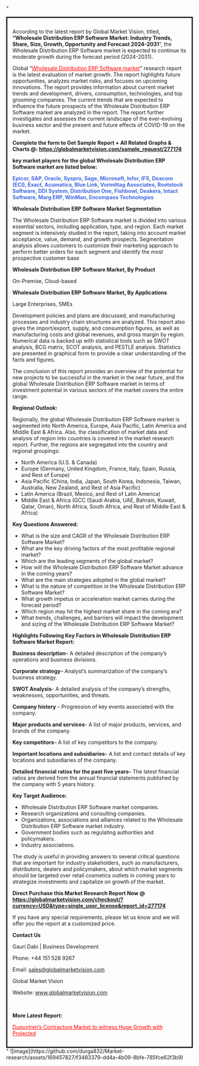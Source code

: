 "<div style='border: 3px solid black; padding: 1em;'>

According to the latest report by Global Market Vision, titled, <strong>“Wholesale Distribution ERP Software Market: Industry Trends, Share, Size, Growth, Opportunity and Forecast 2024-2031</strong>“, the Wholesale Distribution ERP Software market is expected to continue its moderate growth during the forecast period (2024-2031).

Global “<a style='color: #ff0000;' href='https://globalmarketvision.com/reports/global-wholesale-distribution-erp-software-market/277174'>Wholesale Distribution ERP Software market</a>” research report is the latest evaluation of market growth. The report highlights future opportunities, analyzes market risks, and focuses on upcoming innovations. The report provides information about current market trends and development, drivers, consumption, technologies, and top grooming companies. The current trends that are expected to influence the future prospects of the Wholesale Distribution ERP Software market are analyzed in the report. The report further investigates and assesses the current landscape of the ever-evolving business sector and the present and future effects of COVID-19 on the market.

<strong>Complete the form to Get Sample Report + All Related Graphs &amp; Charts @: <a style='color: #ff0000;' href='https://globalmarketvision.com/sample_request/277174?utm_source=linkedinPulse&utm_medium=SN&utm_campaign=SN'><strong>https://globalmarketvision.com/sample_request/277174</strong></a></strong>

<strong>key market players for the global Wholesale Distribution ERP Software market are listed below:</strong>

<strong style='color: #4169e1;'>Epicor, SAP, Oracle, Syspro, Sage, Microsoft, Infor, IFS, Deacom (ECI), Exact, Acumatica, Blue Link, Vormittag Associates, Rootstock Software, DDI System, Distribution One, Fishbowl, Deskera, Intact Software, Marg ERP, WinMan, Encompass Technologies</strong>

<strong>Wholesale Distribution ERP Software Market Segmentation</strong>

The Wholesale Distribution ERP Software market is divided into various essential sectors, including application, type, and region. Each market segment is intensively studied in the report, taking into account market acceptance, value, demand, and growth prospects. Segmentation analysis allows customers to customize their marketing approach to perform better orders for each segment and identify the most prospective customer base

<strong>Wholesale Distribution ERP Software Market, By Product</strong>

On-Premise, Cloud-based

<strong>Wholesale Distribution ERP Software Market, By Applications</strong>

Large Enterprises, SMEs

Development policies and plans are discussed, and manufacturing processes and industry chain structures are analyzed. This report also gives the import/export, supply, and consumption figures, as well as manufacturing costs and global revenues, and gross margin by region. Numerical data is backed up with statistical tools such as SWOT analysis, BCG matrix, SCOT analysis, and PESTLE analysis. Statistics are presented in graphical form to provide a clear understanding of the facts and figures.

The conclusion of this report provides an overview of the potential for new projects to be successful in the market in the near future, and the global Wholesale Distribution ERP Software market in terms of investment potential in various sectors of the market covers the entire range.

<strong>Regional Outlook:</strong>

Regionally, the global Wholesale Distribution ERP Software market is segmented into North America, Europe, Asia Pacific, Latin America and Middle East &amp; Africa. Also, the classification of market data and analysis of region into countries is covered in the market research report. Further, the regions are segregated into the country and regional groupings:
<ul>
  <li>North America (U.S. &amp; Canada)</li>
  <li>Europe (Germany, United Kingdom, France, Italy, Spain, Russia, and Rest of Europe)</li>
  <li>Asia Pacific (China, India, Japan, South Korea, Indonesia, Taiwan, Australia, New Zealand, and Rest of Asia Pacific)</li>
  <li>Latin America (Brazil, Mexico, and Rest of Latin America)</li>
  <li>Middle East &amp; Africa (GCC (Saudi Arabia, UAE, Bahrain, Kuwait, Qatar, Oman), North Africa, South Africa, and Rest of Middle East &amp; Africa)</li>
</ul>
<strong>Key Questions Answered:</strong>
<ul>
  <li>What is the size and CAGR of the Wholesale Distribution ERP Software Market?</li>
  <li>What are the key driving factors of the most profitable regional market?</li>
  <li>Which are the leading segments of the global market?</li>
  <li>How will the Wholesale Distribution ERP Software Market advance in the coming years?</li>
  <li>What are the main strategies adopted in the global market?</li>
  <li>What is the nature of competition in the Wholesale Distribution ERP Software Market?</li>
  <li>What growth impetus or acceleration market carries during the forecast period?</li>
  <li>Which region may hit the highest market share in the coming era?</li>
  <li>What trends, challenges, and barriers will impact the development and sizing of the Wholesale Distribution ERP Software Market?</li>
</ul>
<strong>Highlights Following Key Factors in Wholesale Distribution ERP Software Market Report:</strong>

<strong>Business description</strong>– A detailed description of the company’s operations and business divisions.

<strong>Corporate strategy</strong>– Analyst’s summarization of the company’s business strategy.

<strong>SWOT Analysis</strong>- A detailed analysis of the company’s strengths, weaknesses, opportunities, and threats.

<strong>Company history</strong> – Progression of key events associated with the company.

<strong>Major products and services</strong>- A list of major products, services, and brands of the company.

<strong>Key competitors</strong>– A list of key competitors to the company.

<strong>Important locations and subsidiaries</strong>– A list and contact details of key locations and subsidiaries of the company.

<strong>Detailed financial ratios for the past five years</strong>– The latest financial ratios are derived from the annual financial statements published by the company with 5 years history.

<strong>Key Target Audience:</strong>
<ul>
  <li>Wholesale Distribution ERP Software market companies.</li>
  <li>Research organizations and consulting companies.</li>
  <li>Organizations, associations and alliances related to the Wholesale Distribution ERP Software market industry.</li>
  <li>Government bodies such as regulating authorities and policymakers.</li>
  <li>Industry associations.</li>
</ul>
The study is useful in providing answers to several critical questions that are important for industry stakeholders, such as manufacturers, distributors, dealers and policymakers, about which market segments should be targeted over retail cosmetics outlets in coming years to strategize investments and capitalize on growth of the market.

<strong>Direct Purchase this Market Research Report Now @ </strong><strong><a style='color: #ff0000;' href='https://globalmarketvision.com/checkout/?currency=USD&type=single_user_license&report_id=277174?utm_source=linkedinPulse&utm_medium=SN&utm_campaign=SN'><strong>https://globalmarketvision.com/checkout/?currency=USD&type=single_user_license&report_id=277174</strong></a></strong>

If you have any special requirements, please let us know and we will offer you the report at a customized price.
<p id='ember58' class='ember-view reader-content-blocks__paragraph'><strong>Contact Us</strong></p>
<p id='ember59' class='ember-view reader-content-blocks__paragraph'>Gauri Dabi | Business Development</p>
<p id='ember60' class='ember-view reader-content-blocks__paragraph'>Phone: +44 151 528 9267</p>
Email: <a href='mailto:sales@globalmarketvision.com'>sales@globalmarketvision.com</a>

Global Market Vision

Website: <a href='http://www.globalmarketvision.com'>www.globalmarketvision.com</a>

&nbsp;

<strong>More Latest Report:</strong>

<a style='color: #ff0000;' href='https://medium.com/@apurvashinde1994/dupuytrens-contracture-market-to-witness-huge-growth-with-projected-d542f242c277'>Dupuytren’s Contracture Market to witness Huge Growth with Projected</a>

</div>"
![image](https://github.com/durga832/Market-research/assets/169457827/f3483379-dd4a-4b09-8bfe-785fce62f3b9)
